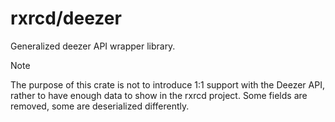 # rxrcd/deezer

Generalized deezer API wrapper library.

> [!NOTE]
> The purpose of this crate is not to introduce 1:1 support with the Deezer API, rather to have enough data to show in the rxrcd project.
> Some fields are removed, some are deserialized differently.
